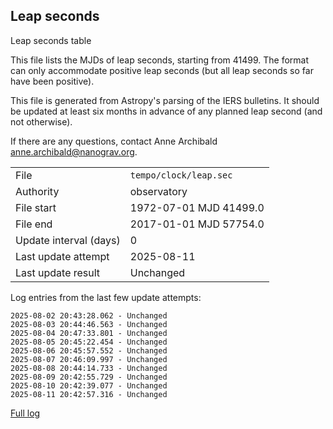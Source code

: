 
## Leap seconds

Leap seconds table

This file lists the MJDs of leap seconds, starting from 41499.
The format can only accommodate positive leap seconds (but all
leap seconds so far have been positive).

This file is generated from Astropy's parsing of the IERS
bulletins. It should be updated at least six months in advance
of any planned leap second (and not otherwise).

If there are any questions, contact Anne Archibald
<anne.archibald@nanograv.org>.

|     |     |
|:--- |:--- |
| File | `tempo/clock/leap.sec` |
| Authority | observatory |
| File start | 1972-07-01 MJD 41499.0 |
| File end | 2017-01-01 MJD 57754.0 |
| Update interval (days) | 0 |
| Last update attempt | 2025-08-11 |
| Last update result | Unchanged |

Log entries from the last few update attempts:
```
2025-08-02 20:43:28.062 - Unchanged
2025-08-03 20:44:46.563 - Unchanged
2025-08-04 20:47:33.801 - Unchanged
2025-08-05 20:45:22.454 - Unchanged
2025-08-06 20:45:57.552 - Unchanged
2025-08-07 20:46:09.997 - Unchanged
2025-08-08 20:44:14.733 - Unchanged
2025-08-09 20:42:55.729 - Unchanged
2025-08-10 20:42:39.077 - Unchanged
2025-08-11 20:42:57.316 - Unchanged
```
[Full log](https://raw.githubusercontent.com/ipta/pulsar-clock-corrections/main/log/tempo/clock/leap.sec.log)
